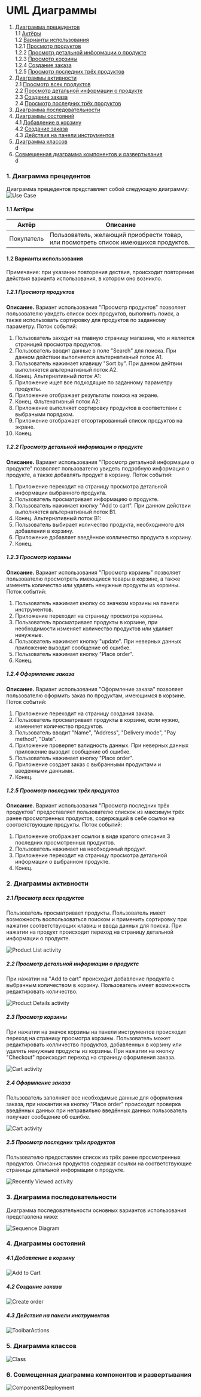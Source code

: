 # UML Диаграммы
1. [Диаграмма прецедентов](#1)<br>
1.1 [Актёры](#1.1)<br>
1.2 [Варианты использования](#1.2)<br>
1.2.1 [Просмотр продуктов](#1.2.1)<br>
1.2.2 [Просмотр детальной информации о продукте](#1.2.2)<br>
1.2.3 [Просмотр корзины](#1.2.3)<br>
1.2.4 [Создание заказа](#1.2.4)<br>
1.2.5 [Просмотр последних трёх продуктов](#1.2.5)<br>
2. [Диаграммы активности](#2)<br>
2.1 [Просмотр всех продуктов](#2.1)<br>
2.2 [Просмотр детальной информации о продукте](#2.2)<br>
2.3 [Создание заказа](#2.3)<br>
2.4 [Просмотр последних трёх продуктов](#2.4)<br>
3. [Диаграмма последовательности](#3)
4. [Диаграммы cостояний](#4)<br>
4.1 [Добавление в корзину](#4.1)<br>
4.2 [Создание заказа](#4.2)<br>
4.3 [Действия на панели инструментов](#4.3)<br>
5. [Диаграмма классов](#5)<br>d
6. [Совмещенная диаграмма компонентов и развертывания](#6)<br>d

### 1. Диаграмма прецедентов<a name="1"></a>
Диаграмма прецедентов представляет собой следующую диаграмму:
![Use Case](https://github.com/AlexeiZakharchenia/Watch-Store/blob/master/documentation/Diagrams/UseCase/UseCase.png)
#### 1.1 Актёры<a name="1.1"></a>
Актёр | Описание
--- | ---
Покупатель|Пользователь, желающий приобрести товар, или посмотреть список имеющихся продуктов.

#### 1.2 Варианты использования<a name="1.2"></a>
Примечание: при указании повторения дествия, происходит повторение действия варианта использования, в котором оно возникло.
##### 1.2.1 Просмотр продуктов<a name="1.2.1"></a>
**Описание.** Вариант использования "Просмотр продуктов" позволяет пользователю увидеть список всех продуктов, выполнить поиск, а также использовать сортировку для продуктов по заданному параметру.
Поток событий:
1. Пользователь заходит на главную страницу магазина, что и является страницей просмотра продуктов.
2. Пользователь вводит данные в поле "Search" для поиска. При данном действии выполняется альтернативный поток А1.
3. Пользователь нажимает клавишу "Sort by". При данном дейтвии выполняется альтернативный поток А2.
4. Конец.
Альтернативный поток А1:
1. Приложение ищет все подходящие по заданному параметру продукты.
2. Приложение отображает результаты поиска на экране.
3. Конец.
Фльтенативный поток А2:
1. Приложение выполняет сортировку продуктов в соответствии с выбраными порядком.
2. Приложение отображает отсортированный список продуктов на экране.
3. Конец.
##### 1.2.2 Просмотр детальной информации о продукте<a name="1.2.2"></a>
**Описание.** Вариант использования "Просмотр детальной информации о продукте" позволяет пользователю увидеть подробную информация о продукте, а также добавлять продукт в корзину.
Поток событий:
1. Приложение переходит на страницу просмотра детальной информации выбранного продукта.
2. Пользователь просматривает информацию о продукте.
3. Пользователь нажимает кнопку "Add to cart". При данном действии выполняется альтернативный поток B1.
4. Конец.
Альтернативный поток В1:
1. Пользователь выбирает количество продукта, необходимого для добавления в корзину.
2. Приложение добавляет введённое колличество продукта в корзину.
3. Конец.
##### 1.2.3 Просмотр корзины<a name="1.2.3"></a> 
**Описание.** Вариант использования "Просмотр корзины" позволяет пользователю просмотреть имеющиеся товары в корзине, а также изменять количество или удалять ненужные продукты из корзины.
Поток событий:
1. Пользователь нажимает кнопку со значком корзины на панели инструментов.
2. Приложение переходит на страницу просмотра корзины.
3. Пользователь просматривает продукты в корзине, при необходимости изменяет количество продуктов или удаляет ненужные.
4. Пользователь нажимает кнопку "update". При неверных данных приложение выводит сообщение об ошибке. 
5. Пользователь нажимает кнопку "Place order".
6. Конец.
##### 1.2.4 Оформление заказа<a name="1.2.4"></a> 
**Описание.** Вариант использования "Оформление заказа" позволяет пользователю оформить заказ по продуктам, имеющимся в корзине.
Поток событий:
1. Приложение переходит на страницу создания заказа.
2. Пользователь просматривает продукты в корзине, если нужно, изменияет количество продуктов.
3. Пользователь вводит "Name", "Address", "Delivery mode", "Pay method", "Date".
4. Приложение проверяет валидность данных. При неверных данных приложение выводит сообщение об ошибке. 
5. Пользователь нажимает кнопку "Place order".
6. Приложение создает заказ с выбранными продуктами и введенными данными.
7. Конец.
##### 1.2.5 Просмотр последних трёх продуктов <a name="1.2.5"></a>
**Описание.** Вариант использования "Просмотр последних трёх продуктов" предоставляет пользователю спискок из максимум трёх ранее просмотренных продуктов, содержащий в себе ссылки на соответствующие продукты.
Поток событий:
1. Приложение отображает ссылки в виде кратого описания 3 последних просмотренных продуктов.
2. Пользователь нажимает на необходимый продукт.
3. Приложение переходит на страницу просмотра детальной информации о выбранном продукте.
4. Конец.
### 2. Диаграммы активности<a name="2"></a>
##### 2.1 Просмотр всех продуктов<a name="2.1"></a> 
Пользователь просматривает продукты. Пользователь имеет возможность воспользоваться поиском и применить сортировку при нажатии соответствующих клавиш и ввода данных для поиска. При нажатии на продукт происходит переход на страницу детальной информации о продукте.

![Product List activity](https://github.com/AlexeiZakharchenia/Watch-Store/blob/master/documentation/Diagrams/Activity/ProductList.png)
##### 2.2 Просмотр детальной информации о продукте<a name="2.2"></a>
При нажатии на "Add to cart" происходит добавление продукта с выбранным количеством в корзину. Пользователь имеет возможность редактировать количество.

![Product Details activity](https://github.com/AlexeiZakharchenia/Watch-Store/blob/master/documentation/Diagrams/Activity/ProductDetails.png)
##### 2.3 Просмотр корзины<a name="2.3"></a>
При нажатии на значок корзины на панели инструментов происходит переход на страницу просмотра корзины. Пользователь может редактировать колличество продуктов, добавленных в корзину или удалять ненужные продукты из корзины. При нажатии на кнопку "Checkout" происходит переход на страницу оформления заказа.

![Cart activity](https://github.com/AlexeiZakharchenia/Watch-Store/blob/master/documentation/Diagrams/Activity/Cart.png)
##### 2.4 Оформление заказа<a name="2.4"></a>
Пользователь заполняет все необходимые данные для оформления заказа, при нажантии на кнопку "Place order" происходит проверка введённых данных при неправильно введённых данных пользователь получает сообщение об ошибке.

![Cart activity](https://github.com/AlexeiZakharchenia/Watch-Store/blob/master/documentation/Diagrams/Activity/Order.png)
##### 2.5 Просмотр последних трёх продуктов<a name="2.5"></a>
Пользователю предоставлен список из трёх ранее просмотренных продуктов. Описания продуктов содержат ссылки на соответствующие страницы детальной информации о продукте.

![Recently Viewed activity](https://github.com/AlexeiZakharchenia/Watch-Store/blob/master/documentation/Diagrams/Activity/RecentlyViewed.png) 
### 3. Диаграмма последовательности<a name="3"></a>
Диаграмма последовательности основных вариантов использования представлена ниже:

![Sequence Diagram](https://github.com/AlexeiZakharchenia/Watch-Store/blob/master/documentation/Diagrams/Sequence/Sequence.png)
### 4. Диаграммы состояний<a name="4"></a>
##### 4.1 Добавление в корзину<a name="4.1"></a> 

![Add to Cart](https://github.com/AlexeiZakharchenia/Watch-Store/blob/master/documentation/Diagrams/State/AddToCart.png)
##### 4.2 Создание заказа<a name="4.2"></a>

![Create order](https://github.com/AlexeiZakharchenia/Watch-Store/blob/master/documentation/Diagrams/State/CreateOrder.png)
##### 4.3 Действия на панели инструментов<a name="4.3"></a>

![ToolbarActions](https://github.com/AlexeiZakharchenia/Watch-Store/blob/master/documentation/Diagrams/State/ToolbarActions.png)
### 5. Диаграмма классов<a name="5"></a>

![Class](https://github.com/AlexeiZakharchenia/Watch-Store/blob/master/documentation/Diagrams/Class/Class.png)
### 6. Совмещенная диаграмма компонентов и развертывания<a name="6"></a>

![Component&Deployment](https://github.com/AlexeiZakharchenia/Watch-Store/blob/master/documentation/Diagrams/Component%20%26%20deployment/Component%26Deployment.png)
